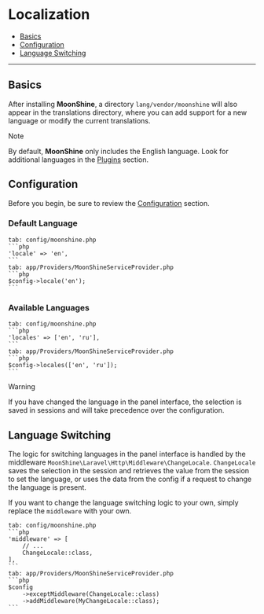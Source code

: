 # Localization

- [Basics](#basics)
- [Configuration](#configuration)
- [Language Switching](#middleware)

---

<a name="basics"></a>
## Basics

After installing **MoonShine**, a directory `lang/vendor/moonshine` will also appear in the translations directory,
where you can add support for a new language or modify the current translations.

> [!NOTE]
> By default, **MoonShine** only includes the English language.
> Look for additional languages in the [Plugins](/plugins) section.

<a name="configuration"></a>
## Configuration

Before you begin, be sure to review the [Configuration](/docs/{{version}}/configuration) section.

### Default Language

~~~tabs
tab: config/moonshine.php
```php
'locale' => 'en',
```
tab: app/Providers/MoonShineServiceProvider.php
```php
$config->locale('en');
```
~~~

### Available Languages

~~~tabs
tab: config/moonshine.php
```php
'locales' => ['en', 'ru'],
```
tab: app/Providers/MoonShineServiceProvider.php
```php
$config->locales(['en', 'ru']);
```
~~~

> [!WARNING]
> If you have changed the language in the panel interface, the selection is saved in sessions and will take precedence over the configuration.

<a name="middleware"></a>
## Language Switching

The logic for switching languages in the panel interface is handled by the middleware `MoonShine\Laravel\Http\Middleware\ChangeLocale`.
`ChangeLocale` saves the selection in the session and retrieves the value from the session to set the language, or uses the data from the config if a request to change the language is present.

If you want to change the language switching logic to your own, simply replace the `middleware` with your own.

~~~tabs
tab: config/moonshine.php
```php
'middleware' => [
    // ...
    ChangeLocale::class,
],
```
tab: app/Providers/MoonShineServiceProvider.php
```php
$config
    ->exceptMiddleware(ChangeLocale::class)
    ->addMiddleware(MyChangeLocale::class);
```
~~~
